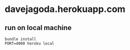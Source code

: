 davejagoda.herokuapp.com
========================

run on local machine
--------------------

```
bundle install
PORT=4000 heroku local
```

